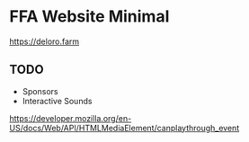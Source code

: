 # FFA Website Minimal
https://deloro.farm

## TODO
- Sponsors 
- Interactive Sounds

https://developer.mozilla.org/en-US/docs/Web/API/HTMLMediaElement/canplaythrough_event